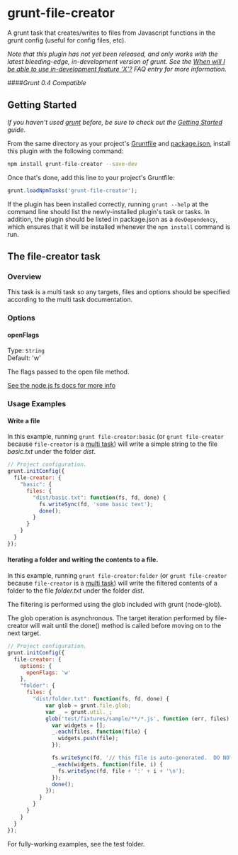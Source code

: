 grunt-file-creator
==================

A grunt task that creates/writes to files from Javascript functions in the grunt config (useful for config files, etc).

_Note that this plugin has not yet been released, and only works with the latest bleeding-edge, in-development version of grunt. See the [When will I be able to use in-development feature 'X'?](https://github.com/gruntjs/grunt/blob/devel/docs/faq.md#when-will-i-be-able-to-use-in-development-feature-x) FAQ entry for more information._

####_Grunt 0.4 Compatible_

## Getting Started
_If you haven't used [grunt][] before, be sure to check out the [Getting Started][] guide._

From the same directory as your project's [Gruntfile][Getting Started] and [package.json][], install this plugin with the following command:

```bash
npm install grunt-file-creator --save-dev
```

Once that's done, add this line to your project's Gruntfile:

```js
grunt.loadNpmTasks('grunt-file-creator');
```

If the plugin has been installed correctly, running `grunt --help` at the command line should list the newly-installed plugin's task or tasks. In addition, the plugin should be listed in package.json as a `devDependency`, which ensures that it will be installed whenever the `npm install` command is run.

[grunt]: http://gruntjs.com/
[Getting Started]: https://github.com/gruntjs/grunt/blob/devel/docs/getting_started.md
[package.json]: https://npmjs.org/doc/json.html


## The file-creator task

### Overview

This task is a multi task so any targets, files and options should be specified according to the multi task documentation.

### Options

#### openFlags
Type: `String`  
Default: 'w'

The flags passed to the open file method.

[See the node.js fs docs for more info](http://nodejs.org/api/fs.html)

### Usage Examples

#### Write a file

In this example, running `grunt file-creator:basic` (or `grunt file-creator` because `file-creator` is a [multi task]()) will write a simple string to the file *basic.txt* under the folder *dist*.

```js
// Project configuration.
grunt.initConfig({
  file-creator: {
    "basic": {
      files: {
        "dist/basic.txt": function(fs, fd, done) {
          fs.writeSync(fd, 'some basic text');
          done();
        }
      }
    }
  }
});
```

#### Iterating a folder and writing the contents to a file.

In this example, running `grunt file-creator:folder` (or `grunt file-creator` because `file-creator` is a [multi task]()) will write the filtered contents of a folder to the file *folder.txt* under the folder *dist*.  

The filtering is performed using the glob included with grunt (node-glob).

The glob operation is asynchronous.  The target iteration performed by file-creator will wait until the done() method is called before moving on to the next target.

```js
// Project configuration.
grunt.initConfig({
  file-creator: {
    options: {
      openFlags: 'w'
    },
    "folder": {
      files: {
        "dist/folder.txt": function(fs, fd, done) {
            var glob = grunt.file.glob;
            var _ = grunt.util._;
            glob('test/fixtures/sample/**/*.js', function (err, files) {
              var widgets = [];
              _.each(files, function(file) {
                widgets.push(file);
              });

              fs.writeSync(fd, '// this file is auto-generated.  DO NOT MODIFY\n');
              _.each(widgets, function(file, i) {
                fs.writeSync(fd, file + ':' + i + '\n');
              });
              done();
            });
          }
        }
      }
    }
  }
});
```

For fully-working examples, see the test folder.